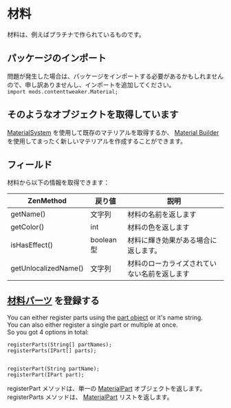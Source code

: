 # 材料

材料は、例えばプラチナで作られているものです。

## パッケージのインポート

問題が発生した場合は、パッケージをインポートする必要があるかもしれませんので、申し訳ありませんし、インポートを追加してください。  
`import mods.contenttweaker.Material;`

## そのようなオブジェクトを取得しています

[MaterialSystem](/Mods/ContentTweaker/Materials/MaterialSystem/) を使用して既存のマテリアルを取得するか、 [Material Builder](/Mods/ContentTweaker/Materials/Materials/Material_Builder/) を使用してまったく新しいマテリアルを作成することができます。

## フィールド

材料から以下の情報を取得できます：

| ZenMethod            | 戻り値      | 説明                     |
| -------------------- | -------- | ---------------------- |
| getName()            | 文字列      | 材料の名前を返します             |
| getColor()           | int      | 材料の色を返します              |
| isHasEffect()        | boolean型 | 材料に輝き効果がある場合に返します。     |
| getUnlocalizedName() | 文字列      | 材料のローカライズされていない名前を返します |

## [材料パーツ](/Mods/ContentTweaker/Materials/Materials/MaterialPart/) を登録する

You can either register parts using the [part object](/Mods/ContentTweaker/Materials/Parts/Part/) or it's name string.  
You can also either register a single part or multiple at once.  
So you got 4 options in total:

```zenscript
registerParts(String[] partNames);
registerParts(IPart[] parts);


registerPart(String partName);
registerPart(IPart part);
```

registerPart メソッドは、単一の [MaterialPart](/Mods/ContentTweaker/Materials/Materials/MaterialPart/) オブジェクトを返します。  
registerParts メソッドは、 [MaterialPart](/Mods/ContentTweaker/Materials/Materials/MaterialPart/) リストを返します。